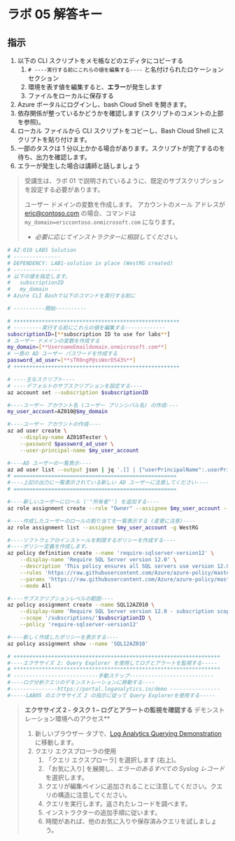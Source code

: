 ﻿# ラボ 05 解答キー

## 指示

1. 以下の CLI スクリプトをメモ帳などのエディタにコピーする
   1. `# ----実行する前にこれらの値を編集する----` と名付けられたロケーション セクション
   1. 環境を表す値を編集すると、**エラー**が発生します
   1. ファイルをローカルに保存する
1. Azure ポータルにログインし、bash Cloud Shell を開きます。
1. 依存関係が整っているかどうかを確認します (スクリプトのコメントの上部を参照)。
1. ローカル ファイルから CLI スクリプトをコピーし、Bash Cloud Shell にスクリプトを貼り付けます。
1. 一部のタスクは 1 分以上かかる場合があります。スクリプトが完了するのを待ち、出力を確認します。
1. エラーが発生した場合は講師と話しましょう

> 受講生は、ラボ 01 で説明されているように、既定のサブスクリプションを設定する必要があります。
>
> ユーザー ドメインの変数を作成します。
> アカウントのメール アドレスが eric@contoso.com の場合、コマンドは `my_domain=ericcontoso.onmicrosoft.com` になります。
>
> * *必要に応じてインストラクターに相談してください。*

```sh
# AZ-010 LAB5 Solution
# ---------------
# DEPENDENCY: LAB1-solution in place (WestRG created)
# ---------------
# 以下の値を指定します。
#   subscriptionID
#   my_domain
# Azure CLI Bashで以下のコマンドを実行する前に

# ----------開始----------

# +++++++++++++++++++++++++++++++++++++++++++++++++++++
# ---------実行する前にこれらの値を編集する-------------
subscriptionID=[**subscription ID to use for labs**]
# ユーザー ドメインの変数を作成する
my_domain=[**UsernameEmaildomain.onmicrosoft.com**]
# 一意の AD ユーザー パスワードを作成する
password_ad_user=[**sTR0ngP@ssWorD543%**]
# +++++++++++++++++++++++++++++++++++++++++++++++++++++

# ----主なスクリプト----
# ----デフォルトのサブスクリプションを設定する----
az account set --subscription $subscriptionID

#----ユーザー アカウント名 (ユーザー プリンシパル名) の作成----
my_user_account=AZ010@$my_domain

#----ユーザー アカウントの作成----
az ad user create \
    --display-name AZ010Tester \
    --password $password_ad_user \
    --user-principal-name $my_user_account

#----AD ユーザーの一覧表示----
az ad user list --output json | jq '.[] | {"userPrincipalName":.userPrincipalName, "objectId":.objectId}'
# ====================================================
#----上記の出力に一覧表示されている新しい AD ユーザーに注意してください----
# ====================================================

#----新しいユーザーにロール ('"所有者"') を追加する----
az role assignment create --role "Owner" --assignee $my_user_account --resource-group WestRG

#----作成したユーザーのロールの割り当てを一覧表示する (変更に注意)----
az role assignment list --assignee $my_user_account -g WestRG

#----ソフトウェアのインストールを制限するポリシーを作成する----
#----ポリシー定義を作成します。
az policy definition create --name 'require-sqlserver-version12' \
    --display-name 'Require SQL Server version 12.0' \
    --description 'This policy ensures all SQL servers use version 12.0.'\
    --rules 'https://raw.githubusercontent.com/Azure/azure-policy/master/samples/built-in-policy/require-sqlserver-version12/azurepolicy.rules.json' \
    --params 'https://raw.githubusercontent.com/Azure/azure-policy/master/samples/built-in-policy/require-sqlserver-version12/azurepolicy.parameters.json' \
    --mode All

#----サブスクリプションレベルの範囲----
az policy assignment create --name SQL12AZ010 \
    --display-name 'Require SQL Server version 12.0 - subscription scope' \
    --scope '/subscriptions/'$subscriptionID \
    --policy 'require-sqlserver-version12'

#----新しく作成したポリシーを表示する----
az policy assignment show --name 'SQL12AZ010'

# ++++++++++++++++++++++++++++++++++++++++++++++++++++++++++++++++++
#----エクササイズ 2: Query Explorer を使用してログとアラートを監視する-----
# ******************************************************************
# ---------------------------手動ステップ---------------------------
#----ログ分析クエリのデモンストレーションに移動する----
#---------------https://portal.loganalytics.io/demo ----------------
#-----LAB05 のエクササイズ 2 の指示に従って Query Explorerを使用する-----

```

> **エクササイズ 2 - タスク 1 – ログとアラートの監視を確認する**
> デモンストレーション環境へのアクセス**
>
> 1. 新しいブラウザー タブで、[Log Analytics Querying Demonstration](https://portal.loganalytics.io/demo) に移動します。
> 2. クエリ エクスプローラの使用
>     1. 「クエリ エクスプローラ] を選択します (右上)。
>     2. 「お気に入り] を展開し、*エラーのあるすべての Syslog レコード*を選択します。
>     3. クエリが編集ペインに追加されることに注意してください。クエリの構造に注意してください。
>     4. クエリを実行します。返されたレコードを調べます。
>     5. インストラクターの追加手順に従います。
>     6. 時間があれば、他のお気に入りや保存済みクエリを試しましょう。